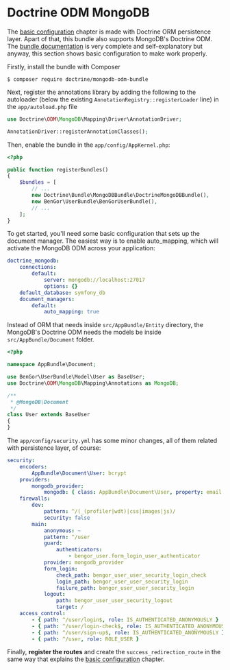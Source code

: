 # Doctrine ODM MongoDB

The [basic configuration](basic_configuration.md) chapter is made with Doctrine ORM persistence layer.
Apart of that, this bundle also supports MongoDB's Doctrine ODM. The [bundle documentation][1] is
very complete and self-explanatory but anyway, this section shows basic configuration to make work
properly.

Firstly, install the bundle with Composer
```shell
$ composer require doctrine/mongodb-odm-bundle
```
Next, register the annotations library by adding the following to the autoloader
(below the existing `AnnotationRegistry::registerLoader` line) in the `app/autoload.php` file
```php
use Doctrine\ODM\MongoDB\Mapping\Driver\AnnotationDriver;

AnnotationDriver::registerAnnotationClasses();
```
Then, enable the bundle in the `app/config/AppKernel.php`:
```php
<?php

public function registerBundles()
{
    $bundles = [
        // ...
        new Doctrine\Bundle\MongoDBBundle\DoctrineMongoDBBundle(),
        new BenGor\UserBundle\BenGorUserBundle(),
        // ...
    ];
}
```
To get started, you'll need some basic configuration that sets up the document manager. The
easiest way is to enable auto_mapping, which will activate the MongoDB ODM across your application:
```yml
doctrine_mongodb:
    connections:
        default:
            server: mongodb://localhost:27017
            options: {}
    default_database: symfony_db
    document_managers:
        default:
            auto_mapping: true
```
Instead of ORM that needs inside `src/AppBundle/Entity` directory, the MongoDB's Doctrine
ODM needs the models be inside `src/AppBundle/Document` folder.
```php
<?php

namespace AppBundle\Document;

use BenGor\UserBundle\Model\User as BaseUser;
use Doctrine\ODM\MongoDB\Mapping\Annotations as MongoDB;

/**
 * @MongoDB\Document
 */
class User extends BaseUser
{
}
```
The `app/config/security.yml` has some minor changes, all of them related with persistence layer, of course:
```yml
security:
    encoders:
        AppBundle\Document\User: bcrypt
    providers:
        mongodb_provider:
            mongodb: { class: AppBundle\Document\User, property: email }
    firewalls:
        dev:
            pattern: ^/(_(profiler|wdt)|css|images|js)/
            security: false
        main:
            anonymous: ~
            pattern: ^/user
            guard:
                authenticators:
                    - bengor_user.form_login_user_authenticator
            provider: mongodb_provider
            form_login:
                check_path: bengor_user_user_security_login_check
                login_path: bengor_user_user_security_login
                failure_path: bengor_user_user_security_login
            logout:
                path: bengor_user_user_security_logout
                target: /
    access_control:
        - { path: ^/user/login$, role: IS_AUTHENTICATED_ANONYMOUSLY }
        - { path: ^/user/login-check$, role: IS_AUTHENTICATED_ANONYMOUSLY }
        - { path: ^/user/sign-up$, role: IS_AUTHENTICATED_ANONYMOUSLY }
        - { path: ^/user, role: ROLE_USER }
```
Finally, **register the routes** and create the `success_redirection_route` in the same way that
explains the [basic configuration](basic_configuration.md) chapter.

[1]: http://symfony.com/doc/current/bundles/DoctrineMongoDBBundle/index.html
